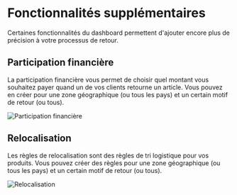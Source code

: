 # Fonctionnalités supplémentaires

Certaines fonctionnalités du dashboard permettent d'ajouter encore plus de précision à votre processus de retour.


## Participation financière

La participation financière vous permet de choisir quel montant vous souhaitez payer quand un de vos clients retourne un article. Vous pouvez en créer pour une zone géographique (ou tous les pays) et un certain motif de retour (ou tous).

![Participation financière](images/dashboard/new_sponsoring.png)

## Relocalisation

Les règles de relocalisation sont des règles de tri logistique pour vos produits. Vous pouvez créer des règles pour une zone géographique (ou tous les pays) et un certain motif de retour (ou tous).

![Relocalisation](images/dashboard/new_relocation.png)